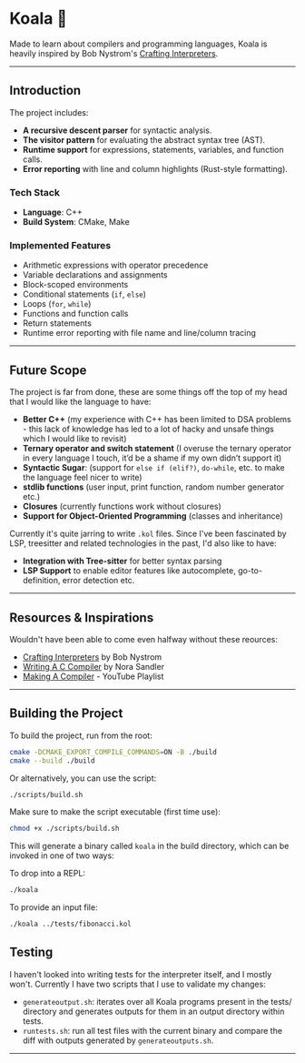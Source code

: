 # Koala 🐨

Made to learn about compilers and programming languages, Koala is heavily inspired by Bob Nystrom's [Crafting Interpreters](https://craftinginterpreters.com/).

---

## Introduction

The project includes:

- **A recursive descent parser** for syntactic analysis.
- **The visitor pattern** for evaluating the abstract syntax tree (AST).
- **Runtime support** for expressions, statements, variables, and function calls.
- **Error reporting** with line and column highlights (Rust-style formatting).

### Tech Stack

- **Language**: C++
- **Build System**: CMake, Make

### Implemented Features

- Arithmetic expressions with operator precedence
- Variable declarations and assignments
- Block-scoped environments
- Conditional statements (`if`, `else`)
- Loops (`for`, `while`)
- Functions and function calls
- Return statements
- Runtime error reporting with file name and line/column tracing

---

## Future Scope

The project is far from done, these are some things off the top of my head that I would like the language to have:

- **Better C++** (my experience with C++ has been limited to DSA problems - this lack of knowledge has led to a lot of hacky and unsafe things which I would like to revisit)
- **Ternary operator and switch statement** (I overuse the ternary operator in every language I touch, it’d be a shame if my own didn’t support it)
- **Syntactic Sugar**: (support for `else if (elif?)`, `do-while`, etc. to make the language feel nicer to write)
- **stdlib functions** (user input, print function, random number generator etc.)
- **Closures** (currently functions work without closures)
- **Support for Object-Oriented Programming** (classes and inheritance)

Currently it's quite jarring to write ```.kol``` files. Since I've been fascinated by LSP, treesitter and related technologies in the past, I'd also like to have:
- **Integration with Tree-sitter** for better syntax parsing
- **LSP Support** to enable editor features like autocomplete, go-to-definition, error detection etc.

---

## Resources & Inspirations

Wouldn't have been able to come even halfway without these reources:

- [Crafting Interpreters](https://craftinginterpreters.com/) by Bob Nystrom
- [Writing A C Compiler](https://norasandler.com/2017/11/29/Write-a-Compiler.html) by Nora Sandler
- [Making A Compiler](https://youtube.com/playlist?list=PLUDlas_Zy_qC7c5tCgTMYq2idyyT241qs\&si=K2s9c6tDGEPZXxgb) - YouTube Playlist

---

## Building the Project

To build the project, run from the root:

```bash
cmake -DCMAKE_EXPORT_COMPILE_COMMANDS=ON -B ./build
cmake --build ./build
```

Or alternatively, you can use the script:

```bash
./scripts/build.sh
```

Make sure to make the script executable (first time use):

```bash
chmod +x ./scripts/build.sh
```

This will generate a binary called ```koala``` in the build directory, which can be invoked in one of two ways:

To drop into a REPL:

```bash
./koala
```

To provide an input file:

```bash
./koala ../tests/fibonacci.kol
```

## Testing

I haven't looked into writing tests for the interpreter itself, and I mostly won't. Currently I have two scripts that I use to validate my changes:

- ```generateoutput.sh```: iterates over all Koala programs present in the tests/ directory and generates outputs for them in an output directory within tests.
- ```runtests.sh```: run all test files with the current binary and compare the diff with outputs generated by ```generateoutputs.sh```.

---

